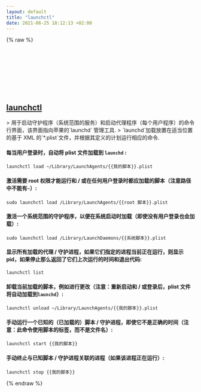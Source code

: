 ```yaml
---
layout: default
title: "launchctl"
date: 2021-06-25 18:12:13 +02:00
---
```

{% raw %}
<h2 id="launchctl">
  <a href="/zh/osx/launchctl.html">launchctl</a> <a href="#launchctl"><svg class="icon">
    <use href="/assets/images/unicode_sprite.svg#link" />
  </svg></a>
</h2>
> 用于启动守护程序（系统范围的服务）和启动代理程序（每个用户程序）的命令行界面，该界面指向苹果的`launchd` 管理工具.
> `launchd`加载放置在适当位置的基于 XML 的`*.plist`文件，并根据其定义的计划运行相应的命令.

#### 每当用户登录时，自动将 plist 文件加载到 `launchd` :
```shell
launchctl load ~/Library/LaunchAgents/{{我的脚本}}.plist
```
#### 激活需要 root 权限才能运行和 / 或在任何用户登录时都应加载的脚本（注意路径中不能有`~`）:
```shell
sudo launchctl load /Library/LaunchAgents/{{root 脚本}}.plist
```
#### 激活一个系统范围的守护程序，以便在系统启动时加载（即使没有用户登录也会加载）:
```shell
sudo launchctl load /Library/LaunchDaemons/{{系统脚本}}.plist
```
#### 显示所有加载的代理 / 守护进程，如果它们指定的进程当前正在运行，则显示 pid，如果停止那么返回了它们上次运行的时间和退出代码:
```shell
launchctl list
```
#### 卸载当前加载的脚本，例如进行更改（注意：重新启动和 / 或登录后，plist 文件将自动加载到`launchd`）:
```shell
launchctl unload ~/Library/LaunchAgents/{{我的脚本}}.plist
```
#### 手动运行一个已知的（已加载的）脚本 / 守护进程，即使它不是正确的时间（注意：此命令使用脚本的标签，而不是文件名）:
```shell
launchctl start {{我的脚本}}
```
#### 手动终止与已知脚本 / 守护进程关联的进程（如果该进程正在运行）:
```shell
launchctl stop {{我的脚本}}
```
{% endraw %}